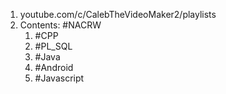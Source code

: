 1. youtube.com/c/CalebTheVideoMaker2/playlists
2. Contents: #NACRW 
	1. #CPP 
	2. #PL_SQL 
	3. #Java 
	4. #Android 
	5. #Javascript 